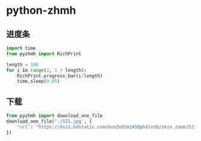 # python-zhmh

## 进度条

```python
import time
from pyzhmh import RichPrint

length = 100
for i in range(1, 1 + length):
    RichPrint.progress_bar(i/length)
    time.sleep(0.05)
```

## 下载

```python
from pyzhmh import download_one_file
download_one_file('./521.jpg', {
    'url': "https://dss1.bdstatic.com/kvoZeXSm1A5BphGlnYG/skin_zoom/521.jpg?2"
})
```

